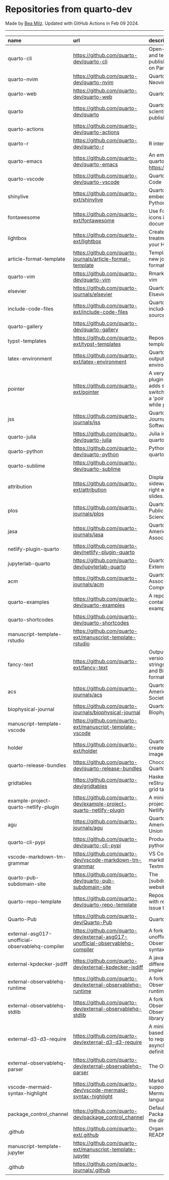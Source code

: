 # Repositories from quarto-dev
Made by [Bea Milz](https://twitter.com/beamilz).
Updated with GitHub Actions in Feb 09 2024.
<hr> 

|name                                             |url                                                                            |description                                                                                                                       | stars| forks| open_issues|
|:------------------------------------------------|:------------------------------------------------------------------------------|:---------------------------------------------------------------------------------------------------------------------------------|-----:|-----:|-----------:|
|quarto-cli                                       |https://github.com/quarto-dev/quarto-cli                                       |Open-source scientific and technical publishing system built on Pandoc.                                                           |  2951|   254|         992|
|quarto-nvim                                      |https://github.com/quarto-dev/quarto-nvim                                      |Quarto mode for Neovim                                                                                                            |   228|     9|           6|
|quarto-web                                       |https://github.com/quarto-dev/quarto-web                                       |Quarto website                                                                                                                    |   218|   603|          27|
|quarto                                           |https://github.com/quarto-dev/quarto                                           |Quarto open-source scientific and technical publishing system                                                                     |   200|    14|         132|
|quarto-actions                                   |https://github.com/quarto-dev/quarto-actions                                   |                                                                                                                                  |   178|    40|          29|
|quarto-r                                         |https://github.com/quarto-dev/quarto-r                                         |R interface to quarto-cli                                                                                                         |   120|    17|          25|
|quarto-emacs                                     |https://github.com/quarto-dev/quarto-emacs                                     |An emacs mode for quarto: https://quarto.org                                                                                      |   113|    11|          13|
|quarto-vscode                                    |https://github.com/quarto-dev/quarto-vscode                                    |Quarto extension for VS Code                                                                                                      |   111|    12|           0|
|shinylive                                        |https://github.com/quarto-ext/shinylive                                        |Quarto extension to embed Shinylive for Python applications                                                                       |   110|     5|          21|
|fontawesome                                      |https://github.com/quarto-ext/fontawesome                                      |Use Font Awesome icons in HTML and PDF documents.                                                                                 |    81|    10|           8|
|lightbox                                         |https://github.com/quarto-ext/lightbox                                         |Create lightbox treatments for images in your HTML documents.                                                                     |    70|     4|           7|
|article-format-template                          |https://github.com/quarto-journals/article-format-template                     |Template for creating a new journal article format for Quarto                                                                     |    57|    10|           9|
|quarto-vim                                       |https://github.com/quarto-dev/quarto-vim                                       |Rmarkdown support for vim                                                                                                         |    54|    11|           4|
|elsevier                                         |https://github.com/quarto-journals/elsevier                                    |Quarto template for Elsevier Journals                                                                                             |    39|    16|          11|
|include-code-files                               |https://github.com/quarto-ext/include-code-files                               |Quarto extension to include code from source files.                                                                               |    38|     5|           9|
|quarto-gallery                                   |https://github.com/quarto-dev/quarto-gallery                                   |                                                                                                                                  |    31|    20|           0|
|typst-templates                                  |https://github.com/quarto-ext/typst-templates                                  |Repository of Typst templates for Quarto                                                                                          |    27|     4|           5|
|latex-environment                                |https://github.com/quarto-ext/latex-environment                                |Quarto extension to output custom LaTeX environments.                                                                             |    23|     5|           6|
|pointer                                          |https://github.com/quarto-ext/pointer                                          |A very simple RevealJS plugin extension that adds support for switching the cursor to a 'pointer' style element while presenting. |    22|     5|           1|
|jss                                              |https://github.com/quarto-journals/jss                                         |Quarto template for the Journal of Statistical Software                                                                           |    20|     4|           3|
|quarto-julia                                     |https://github.com/quarto-dev/quarto-julia                                     |Julia interface to quarto-cli                                                                                                     |    16|     0|           6|
|quarto-python                                    |https://github.com/quarto-dev/quarto-python                                    |Python interface to quarto-cli                                                                                                    |    14|     0|           1|
|quarto-sublime                                   |https://github.com/quarto-dev/quarto-sublime                                   |                                                                                                                                  |    13|     2|           3|
|attribution                                      |https://github.com/quarto-ext/attribution                                      |Display attribution text sideways along the right edge of Revealjs slides.                                                        |    13|     0|           3|
|plos                                             |https://github.com/quarto-journals/plos                                        |Quarto template for Public Library of Science                                                                                     |    13|     2|          10|
|jasa                                             |https://github.com/quarto-journals/jasa                                        |Quarto template for the American Statistical Association Journals                                                                 |    12|     8|           1|
|netlify-plugin-quarto                            |https://github.com/quarto-dev/netlify-plugin-quarto                            |                                                                                                                                  |    11|     1|           5|
|jupyterlab-quarto                                |https://github.com/quarto-dev/jupyterlab-quarto                                |Quarto JupyterLab Extension                                                                                                       |    11|     1|           0|
|acm                                              |https://github.com/quarto-journals/acm                                         |Quarto template for the Association of Computing Machinery                                                                        |    10|     8|          23|
|quarto-examples                                  |https://github.com/quarto-dev/quarto-examples                                  |A repository of self-contained quarto examples                                                                                    |     9|     1|           1|
|quarto-shortcodes                                |https://github.com/quarto-dev/quarto-shortcodes                                |                                                                                                                                  |     8|     2|           2|
|manuscript-template-rstudio                      |https://github.com/quarto-ext/manuscript-template-rstudio                      |                                                                                                                                  |     7|     5|           0|
|fancy-text                                       |https://github.com/quarto-ext/fancy-text                                       |Output nicely formatted versions of fancy strings such as LaTeX and BibTeX in multiple formats.                                   |     6|     1|           0|
|acs                                              |https://github.com/quarto-journals/acs                                         |Quarto template for the American Chemical Society                                                                                 |     4|     2|           1|
|biophysical-journal                              |https://github.com/quarto-journals/biophysical-journal                         |Quarto template for Biophysical journal                                                                                           |     4|     2|           0|
|manuscript-template-vscode                       |https://github.com/quarto-ext/manuscript-template-vscode                       |                                                                                                                                  |     3|     1|           0|
|holder                                           |https://github.com/quarto-ext/holder                                           |Quarto extension to create placholder images                                                                                      |     3|     0|           0|
|quarto-release-bundles                           |https://github.com/quarto-dev/quarto-release-bundles                           |Chocolatey package for Quarto                                                                                                     |     2|     0|           2|
|gridtables                                       |https://github.com/quarto-dev/gridtables                                       |Haskell parser for reStructuredText-style grid tables.                                                                            |     2|     1|           5|
|example-project-quarto-netlify-plugin            |https://github.com/quarto-dev/example-project-quarto-netlify-plugin            |A minimal Quarto project using Quarto's Netlify plugin                                                                            |     2|     1|           0|
|agu                                              |https://github.com/quarto-journals/agu                                         |Quarto template for the American Geophysical Union                                                                                |     2|     0|           0|
|quarto-cli-pypi                                  |https://github.com/quarto-dev/quarto-cli-pypi                                  |Produces `quarto-cli` python package on PyPi                                                                                      |     1|     0|           0|
|vscode-markdown-tm-grammar                       |https://github.com/quarto-dev/vscode-markdown-tm-grammar                       |VS Code built-in markdown extension's Textmate grammar                                                                            |     1|     0|           0|
|quarto-pub-subdomain-site                        |https://github.com/quarto-dev/quarto-pub-subdomain-site                        |The [subdomain].quarto.pub website                                                                                                |     1|     0|           0|
|quarto-repo-template                             |https://github.com/quarto-dev/quarto-repo-template                             |Repository template with readme styling, issue templates, etc                                                                     |     1|     0|           0|
|Quarto-Pub                                       |https://github.com/quarto-dev/Quarto-Pub                                       |Quarto Pub                                                                                                                        |     0|     0|           3|
|external-asg017-unofficial-observablehq-compiler |https://github.com/quarto-dev/external-asg017-unofficial-observablehq-compiler |A fork of @asg017's unofficial compiler for Observable notebook syntax                                                            |     0|     1|           0|
|external-kpdecker-jsdiff                         |https://github.com/quarto-dev/external-kpdecker-jsdiff                         |A javascript text differencing implementation.                                                                                    |     0|     0|           0|
|external-observablehq-runtime                    |https://github.com/quarto-dev/external-observablehq-runtime                    |A fork of the Observable dataflow runtime.                                                                                        |     0|     0|           0|
|external-observablehq-stdlib                     |https://github.com/quarto-dev/external-observablehq-stdlib                     |A fork of ObservableHQ's Observable standard library.                                                                             |     0|     0|           0|
|external-d3-d3-require                           |https://github.com/quarto-dev/external-d3-d3-require                           |A minimal, promise-based implementation to require asynchronous module definitions.                                               |     0|     0|           0|
|external-observablehq-parser                     |https://github.com/quarto-dev/external-observablehq-parser                     |The Observable parser.                                                                                                            |     0|     0|           0|
|vscode-mermaid-syntax-highlight                  |https://github.com/quarto-dev/vscode-mermaid-syntax-highlight                  |Markdown syntax support for the Mermaid charting language                                                                         |     0|     0|           0|
|package_control_channel                          |https://github.com/quarto-dev/package_control_channel                          |Default channel file for Package Control. Follow the directions at:                                                               |     0|     0|           0|
|.github                                          |https://github.com/quarto-ext/.github                                          |Organization profile README source                                                                                                |     0|     0|           0|
|manuscript-template-jupyter                      |https://github.com/quarto-ext/manuscript-template-jupyter                      |                                                                                                                                  |     0|     0|           0|
|.github                                          |https://github.com/quarto-journals/.github                                     |                                                                                                                                  |     0|     1|           1|
